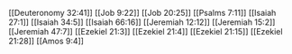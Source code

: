 [[Deuteronomy 32:41]]
[[Job 9:22]]
[[Job 20:25]]
[[Psalms 7:11]]
[[Isaiah 27:1]]
[[Isaiah 34:5]]
[[Isaiah 66:16]]
[[Jeremiah 12:12]]
[[Jeremiah 15:2]]
[[Jeremiah 47:7]]
[[Ezekiel 21:3]]
[[Ezekiel 21:4]]
[[Ezekiel 21:15]]
[[Ezekiel 21:28]]
[[Amos 9:4]]
